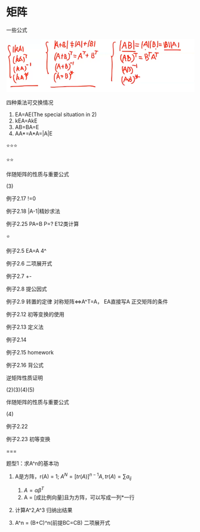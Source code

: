 # 矩阵

一些公式

![20220520120233](https://raw.githubusercontent.com/Logible/Image/main/note_image/20220520120233.png)

四种乘法可交换情况

1. EA=AE(The special situation in 2)
2. kEA=AkE
3. AB=BA=E
4. AA*=A*A=|A|E

⭐⭐⭐

⭐⭐

伴随矩阵的性质与重要公式

(3)

例子2.17 !=0

例子2.18 |A-1|精妙求法

例子2.25 PA=B P=? E12类计算

⭐

例子2.5 EA=A 4^

例子2.6 二项展开式

例子2.7 +-

例子2.8 提公因式

例子2.9 转置的定律 对称矩阵<=>A^T=A， EA直接写A 正交矩阵的条件

例子2.12 初等变换的使用

例子2.13 定义法

例子2.14

例子2.15 homework

例子2.16 背公式

逆矩阵性质证明

(2)(3)(4)(5)

伴随矩阵的性质与重要公式

(4)

例子2.22

例子2.23 初等变换

===

题型1：求A^n的基本功

1. A是方阵，r(A) = 1; $A^N = [tr(A)]^{n-1}A,tr(A)=\sum a_{ij}$
   1. $A=\alpha \beta^T$
   2. A = [成比例向量]且为方阵，可以写成一列*一行

2. 计算A^2,A^3 归纳出结果

3. A^n = (B+C)^n(前提BC=CB) 二项展开式
